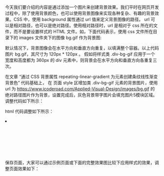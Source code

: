 今天我们要介绍的内容是通过添加一个图片来创建背景效果。我们平时在网页开发过程中，除了使用背景颜色，也可以使用背景图像来实现各种复杂、有趣的背景效果。CSS 中，使用 background 属性通过 url 值来定义背景图像的路径。 url 可以是相对路径，也可以是绝对路径。使用相对路径时，url 是相对于 css 所在的文件，而不是要设置样式的 HTML 文件。如，下面代码表示，使用 css 文件所在目录下的 images 文件夹下的图像 bg.gif 作为背景图:

<style type="text/css">

.div-bg-gif {
  width: 120px;
  height: 120px;
  background-image: url(images/bg.gif);
}

</style>

默认情况下，背景图像会在水平方向和垂直方向重复，以填满整个容器。以上代码图片 bg.gif，其尺寸为 120px * 120px 。 假如将样式类 .div-bg-gif 应用于一个宽度和高度都为 360px 的 div 元素中，则背景会在水平方向和垂直方向各重复三次。

在文章 “通过 CSS 背景属性 repeating-linear-gradient 为元素创建条纹线性渐变背景色” 代码基础上， 在 页面 style 区增加类 .div-bg-gif 元素的背景图片，使用 url 为 https://www.icoderoad.com/Applied-Visual-Design/images/bg.gif 的绝对路径图片作为背景，设置完成后，灰色背景带字图片会填充图片5模块区域。调整代码如下所示：

<style type="text/css">

.div-bg-gif {
  background-image: url(https://www.icoderoad.com/Applied-Visual-Design/images/bg.gif );
}

</style>

html 代码调整如下所示：

<li class="box-shadow div-bg-gif">
	<div class="div-bg-linear-gradient1"></div>
	<div class="div-bg-linear-gradient2"></div>
</li>
          
保存页面，大家可以通过示例页面或下面的完整效果图比较下应用样式的效果，调整页面效果如下：
